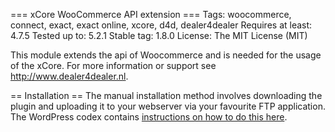 === xCore WooCommerce API extension ===
Tags: woocommerce, connect, exact, exact online, xcore, d4d, dealer4dealer
Requires at least: 4.7.5
Tested up to: 5.2.1
Stable tag: 1.8.0
License: The MIT License (MIT)

This module extends the api of Woocommerce and is needed for the usage of the xCore. For more information or support see http://www.dealer4dealer.nl.

== Installation ==
The manual installation method involves downloading the plugin and uploading it to your webserver via your favourite FTP application. The WordPress codex contains [instructions on how to do this here](https://codex.wordpress.org/Managing_Plugins#Manual_Plugin_Installation).
